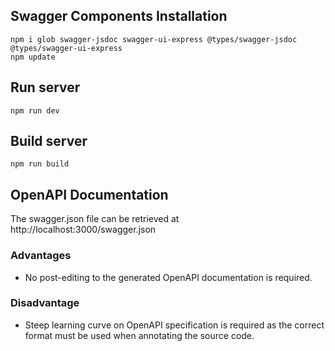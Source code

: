 ## Swagger Components Installation
`npm i glob swagger-jsdoc swagger-ui-express @types/swagger-jsdoc @types/swagger-ui-express`  
`npm update`

## Run server
`npm run dev`

## Build server
`npm run build`

## OpenAPI Documentation
The swagger.json file can be retrieved at http://localhost:3000/swagger.json

### Advantages
- No post-editing to the generated OpenAPI documentation is required.

### Disadvantage
- Steep learning curve on OpenAPI specification is required as the correct format must be used when annotating the source code.